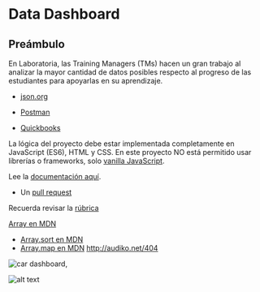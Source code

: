 # Data Dashboard

## Preámbulo

En Laboratoria, las Training Managers (TMs) hacen un gran trabajo al analizar la
mayor cantidad de datos posibles respecto al progreso de las estudiantes para
apoyarlas en su aprendizaje.


* [json.org](http://json.org/json-es.html)
* [Postman](http://chrome.google.com/webstore/detail/postman/fhbjgbiflinjbdggehcddcbncdddomop?hl=en)


* [Quickbooks](https://quickbooks.intuit.com/content/dam/intuit/quickbooks/branding/make-organization-easy-visual.png)

La lógica del proyecto debe estar implementada completamente en JavaScript
(ES6), HTML y CSS. En este proyecto NO está permitido usar librerías o
frameworks, solo [vanilla JavaScript](https://medium.com/laboratoria-how-to/vanillajs-vs-jquery-31e623bbd46e).

Lee la [documentación aquí](https://laboratoria.github.io/api.laboratoria.la/).

* Un [pull request](https://help.github.com/articles/about-pull-requests/)

Recuerda revisar la [rúbrica](https://docs.google.com/spreadsheets/d/e/2PACX-1vSkQy1waRpQ-16sn7VogiDTy-Fz5e7OSZSYUCiHC_bkLAKYewr4L8pWJ_BG210PeULe-TjLScNQQT_x/pubhtml#)

 [Array en MDN](https://developer.mozilla.org/es/docs/Web/JavaScript/Referencia/Objetos_globales/Array)
* [Array.sort en MDN](https://developer.mozilla.org/es/docs/Web/JavaScript/Referencia/Objetos_globales/Array/sort)
* [Array.map en MDN](http://audiko.net/404)
http://audiko.net/404


![car dashboard](https://img.buzzfeed.com/buzzfeed-static/static/2017-02/7/12/enhanced/buzzfeed-prod-fastlane-03/original-17515-1486490056-3.jpg?crop=2041:1068;80,248),

 ![alt text](imagenes/3524a98f-6fbd-4f12-a2ae-ec3587968267.jpg)